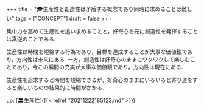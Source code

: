 +++
title = "🎓生産性と創造性は矛盾する概念であり同時に求めることは難しい"
tags = ["CONCEPT"]
draft = false
+++

集中力を高めて生産性を追い求めることと，好奇心を元に創造性を発揮することは真逆のことである.

生産性は時間を短縮する行為であり，目標を達成することが大事な価値観であり，方向性は未来にある. 一方，創造性は好奇心のままにワクワクして楽しむことであり，今この瞬間の充実が大事な価値観であり，方向性は現在にある.

生産性を追求すると時間を短縮できるが，好奇心のままにいろいろと寄り道をすると楽しいものの結果的に時間がかかる.

up: [🏛生産性]({{< relref "20211222185123.md" >}})
